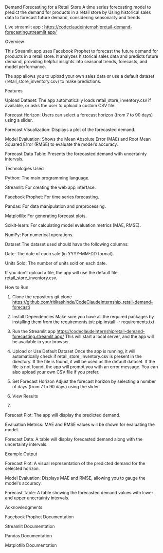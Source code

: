 Demand Forecasting for a Retail Store
A time series forecasting model to predict the demand for products in a retail store by Using historical sales data to forecast future demand, considering seasonality and trends.

Live streamlit app :
https://codeclaudeinternshipretail-demand-forecasting.streamlit.app/

Overview

This Streamlit app uses Facebook Prophet to forecast the future demand for products in a retail store. It analyzes historical sales data and predicts future demand, providing helpful insights into seasonal trends, forecasts, and model performance.

The app allows you to upload your own sales data or use a default dataset (retail_store_inventory.csv) to make predictions.

Features

Upload Dataset: The app automatically loads retail_store_inventory.csv if available, or asks the user to upload a custom CSV file.

Forecast Horizon: Users can select a forecast horizon (from 7 to 90 days) using a slider.

Forecast Visualization: Displays a plot of the forecasted demand.

Model Evaluation: Shows the Mean Absolute Error (MAE) and Root Mean Squared Error (RMSE) to evaluate the model's accuracy.

Forecast Data Table: Presents the forecasted demand with uncertainty intervals.

Technologies Used

Python: The main programming language.

Streamlit: For creating the web app interface.

Facebook Prophet: For time series forecasting.

Pandas: For data manipulation and preprocessing.

Matplotlib: For generating forecast plots.

Scikit-learn: For calculating model evaluation metrics (MAE, RMSE).

NumPy: For numerical operations.


Dataset
The dataset used should have the following columns:

Date: The date of each sale (in YYYY-MM-DD format).

Units Sold: The number of units sold on each date.

If you don’t upload a file, the app will use the default file retail_store_inventory.csv.

How to Run
1. Clone the repository
git clone https://github.com/ritikashinde/CodeClaudeInternship_retail-demand-forecasti

3. Install Dependencies
Make sure you have all the required packages by installing them from the requirements.txt:
pip install -r requirements.txt

3. Run the Streamlit app
https://codeclaudeinternshipretail-demand-forecasting.streamlit.app/
This will start a local server, and the app will be available in your browser.

5. Upload or Use Default Dataset
Once the app is running, it will automatically check if retail_store_inventory.csv is present in the directory. If the file is found, it will be used as the default dataset. If the file is not found, the app will prompt you with an error message. You can also upload your own CSV file if you prefer.

6. Set Forecast Horizon
Adjust the forecast horizon by selecting a number of days (from 7 to 90 days) using the slider.

7. View Results
8. 
Forecast Plot: The app will display the predicted demand.

Evaluation Metrics: MAE and RMSE values will be shown for evaluating the model.

Forecast Data: A table will display forecasted demand along with the uncertainty intervals.

Example Output

Forecast Plot: A visual representation of the predicted demand for the selected horizon.

Model Evaluation: Displays MAE and RMSE, allowing you to gauge the model's accuracy.

Forecast Table: A table showing the forecasted demand values with lower and upper uncertainty intervals.

Acknowledgments

Facebook Prophet Documentation

Streamlit Documentation

Pandas Documentation

Matplotlib Documentation
